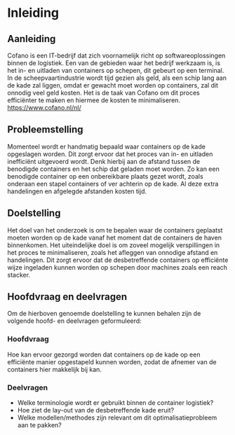 # Inleiding 

## Aanleiding 
Cofano is een IT-bedrijf dat zich voornamelijk richt op softwareoplossingen binnen de logistiek. Een van de gebieden waar het bedrijf werkzaam is, is het in- en uitladen van containers op schepen, dit gebeurt op een terminal. In de scheepvaartindustrie wordt tijd gezien als geld, als een schip lang aan de kade zal liggen, omdat er gewacht moet worden op containers, zal dit onnodig veel geld kosten. Het is de taak van Cofano om dit proces efficiënter te maken en hiermee de kosten te minimaliseren. https://www.cofano.nl/nl/ 

## Probleemstelling 
Momenteel wordt er handmatig bepaald waar containers op de kade opgeslagen worden. Dit zorgt ervoor dat het proces van in- en uitladen inefficiënt uitgevoerd wordt. Denk hierbij aan de afstand tussen de benodigde containers en het schip dat geladen moet worden. Zo kan een benodigde container op een onbereikbare plaats gezet wordt, zoals onderaan een stapel containers of ver achterin op de kade. Al deze extra handelingen en afgelegde afstanden kosten tijd.  

## Doelstelling 
Het doel van het onderzoek is om te bepalen waar de containers geplaatst moeten worden op de kade vanaf het moment dat de containers de haven binnenkomen. Het uiteindelijke doel is om zoveel mogelijk verspillingen in het proces te minimaliseren, zoals het afleggen van onnodige afstand en handelingen. Dit zorgt ervoor dat de desbetreffende containers op efficiënte wijze ingeladen kunnen worden op schepen door machines zoals een reach stacker.  

## Hoofdvraag en deelvragen 
Om de hierboven genoemde doelstelling te kunnen behalen zijn de volgende hoofd- en deelvragen geformuleerd: 

### Hoofdvraag 
Hoe kan ervoor gezorgd worden dat containers op de kade op een efficiënte manier opgestapeld kunnen worden, zodat de afnemer van de containers hier makkelijk bij kan.   

### Deelvragen 

- Welke terminologie wordt er gebruikt binnen de container logistiek? 
- Hoe ziet de lay-out van de desbetreffende kade eruit? 
- Welke modellen/methodes zijn relevant om dit optimalisatieprobleem aan te pakken?
